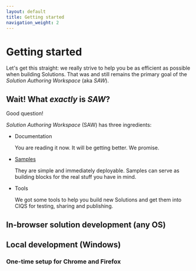 ```yaml
---
layout: default
title: Getting started
navigation_weight: 2
---
```

# Getting started

Let's get this straight: we really strive to help you be as efficient as possible when building Solutions. That was and still remains the primary goal of the *Solution Authoring Workspace* (aka *SAW*).

## Wait! What *exactly* is *SAW*?

Good question!

*Solution Authoring Workspace* (SAW) has three ingredients:

- Documentation
  
  You are reading it now. It will be getting better. We promise.
  
- [Samples](https://github.com/Azure/Azure-CortanaIntelligence-SolutionAuthoringWorkspace/Samples)

  They are simple and immediately deployable. Samples can serve as building blocks for the real stuff you have in mind.
  
- Tools

  We got some tools to help you build new Solutions and get them into CIQS for testing, sharing and publishing.
  

## In-browser solution development (any OS)

## Local development (Windows)
### One-time setup for Chrome and Firefox
